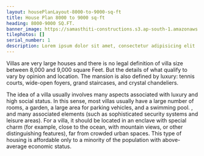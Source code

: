 ```yaml
---
layout: housePlanLayout-8000-to-9000-sq-ft
title: House Plan 8000 to 9000 sq-ft
heading: 8000-9000 SQ.FT.
banner_image: https://samasthiti-constructions.s3.ap-south-1.amazonaws.com/uploads/house8000-9000 SQFT.jpeg
tilephotos: []
serial_number: 1
description: Lorem ipsum dolor sit amet, consectetur adipisicing elit
---
```

Villas are very large houses and there is no legal definition of villa size between 8,000 and 9,000 square Feet. But the details of what qualify to vary by opinion and location. The mansion is also defined by luxury: tennis courts, wide-open foyers, grand staircases, and crystal chandeliers.

The idea of ​​a villa usually involves many aspects associated with luxury and high social status. In this sense, most villas usually have a large number of rooms, a garden, a large area for parking vehicles, and a swimming pool. , and many associated elements (such as sophisticated security systems and leisure areas). For a villa, it should be located in an enclave with special charm (for example, close to the ocean, with mountain views, or other distinguishing features), far from crowded urban spaces. This type of housing is affordable only to a minority of the population with above-average economic status.
